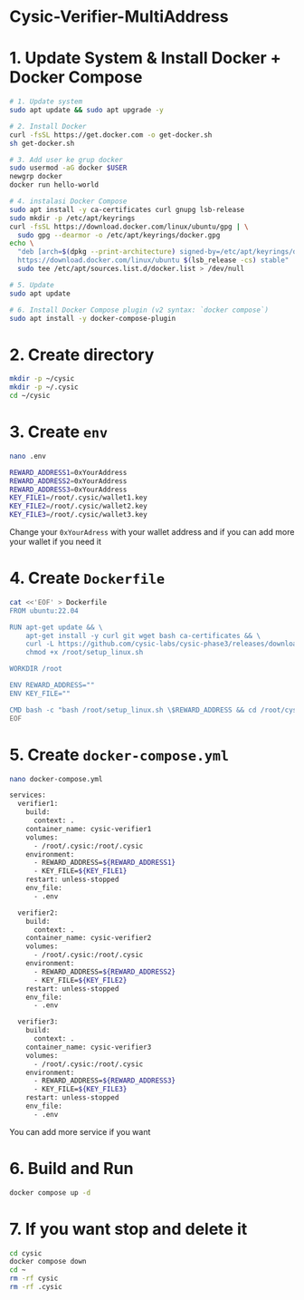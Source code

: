 # Cysic-Verifier-MultiAddress

# 1. Update System & Install Docker + Docker Compose
```bash
# 1. Update system
sudo apt update && sudo apt upgrade -y

# 2. Install Docker
curl -fsSL https://get.docker.com -o get-docker.sh
sh get-docker.sh

# 3. Add user ke grup docker
sudo usermod -aG docker $USER
newgrp docker
docker run hello-world

# 4. instalasi Docker Compose 
sudo apt install -y ca-certificates curl gnupg lsb-release
sudo mkdir -p /etc/apt/keyrings
curl -fsSL https://download.docker.com/linux/ubuntu/gpg | \
  sudo gpg --dearmor -o /etc/apt/keyrings/docker.gpg
echo \
  "deb [arch=$(dpkg --print-architecture) signed-by=/etc/apt/keyrings/docker.gpg] \
  https://download.docker.com/linux/ubuntu $(lsb_release -cs) stable" | \
  sudo tee /etc/apt/sources.list.d/docker.list > /dev/null

# 5. Update
sudo apt update

# 6. Install Docker Compose plugin (v2 syntax: `docker compose`)
sudo apt install -y docker-compose-plugin

```

# 2. Create directory
```bash
mkdir -p ~/cysic
mkdir -p ~/.cysic
cd ~/cysic
```

# 3. Create `env`
```bash
nano .env
```
```bash
REWARD_ADDRESS1=0xYourAddress
REWARD_ADDRESS2=0xYourAddress
REWARD_ADDRESS3=0xYourAddress
KEY_FILE1=/root/.cysic/wallet1.key
KEY_FILE2=/root/.cysic/wallet2.key
KEY_FILE3=/root/.cysic/wallet3.key
```
Change your `0xYourAdress` with your wallet address and if you can add more your wallet if you need it

# 4. Create `Dockerfile`
```bash
cat <<'EOF' > Dockerfile
FROM ubuntu:22.04

RUN apt-get update && \
    apt-get install -y curl git wget bash ca-certificates && \
    curl -L https://github.com/cysic-labs/cysic-phase3/releases/download/v1.0.0/setup_linux.sh -o /root/setup_linux.sh && \
    chmod +x /root/setup_linux.sh

WORKDIR /root

ENV REWARD_ADDRESS=""
ENV KEY_FILE=""

CMD bash -c "bash /root/setup_linux.sh \$REWARD_ADDRESS && cd /root/cysic-verifier && exec bash start.sh"
EOF
```

# 5. Create `docker-compose.yml`
```bash
nano docker-compose.yml
```
```bash
services:
  verifier1:
    build:
      context: .
    container_name: cysic-verifier1
    volumes:
      - /root/.cysic:/root/.cysic
    environment:
      - REWARD_ADDRESS=${REWARD_ADDRESS1}
      - KEY_FILE=${KEY_FILE1}
    restart: unless-stopped
    env_file:
      - .env

  verifier2:
    build:
      context: .
    container_name: cysic-verifier2
    volumes:
      - /root/.cysic:/root/.cysic
    environment:
      - REWARD_ADDRESS=${REWARD_ADDRESS2}
      - KEY_FILE=${KEY_FILE2}
    restart: unless-stopped
    env_file:
      - .env

  verifier3:
    build:
      context: .
    container_name: cysic-verifier3
    volumes:
      - /root/.cysic:/root/.cysic
    environment:
      - REWARD_ADDRESS=${REWARD_ADDRESS3}
      - KEY_FILE=${KEY_FILE3}
    restart: unless-stopped
    env_file:
      - .env
```
You can add more service if you want
# 6. Build and Run
```bash
docker compose up -d
```

# 7. If you want stop and delete it
```bash
cd cysic
docker compose down
cd ~
rm -rf cysic
rm -rf .cysic
```
